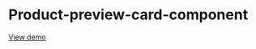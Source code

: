 # Product-preview-card-component
[View demo](https://elkcloner08.github.io/Product-preview-card-component/)
